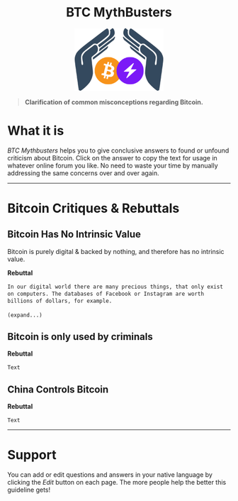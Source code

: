 <div align="center">
  <h1>BTC MythBusters</h1>
  <img width="200" src=".\_images\Logo-BTCMythBusters.png" alt="logo of BTC MythBusters">
</div>

> **Clarification of common misconceptions regarding Bitcoin.**

# What it is

*BTC Mythbusters* helps you to give conclusive answers to found or unfound criticism about Bitcoin. Click on the answer to copy the text for usage in whatever online forum you like. No need to waste your time by manually addressing the same concerns over and over again.

***

# Bitcoin Critiques & Rebuttals

## Bitcoin Has No Intrinsic Value

Bitcoin is purely digital & backed by nothing, and therefore has no intrinsic value.

**Rebuttal**
```
In our digital world there are many precious things, that only exist on computers. The databases of Facebook or Instagram are worth billions of dollars, for example.

(expand...)
```

## Bitcoin is only used by criminals

**Rebuttal**
  ```
  Text
  ```

## China Controls Bitcoin

**Rebuttal**
  ```
  Text
  ```

***

# Support

You can add or edit questions and answers in your native language by clicking the *Edit* button on each page. The more people help the better this guideline gets!
